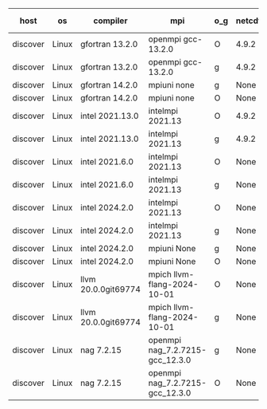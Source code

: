

| host     | os       | compiler                              | mpi                      | o_g        | netcdf        | build       | u_pass          | u_fail          | s_pass            | s_fail            | e_pass             | e_fail             | nuopc_pass       | nuopc_fail       | artifacts link          |
|----------|----------|---------------------------------------|--------------------------|------------|---------------|-------------|-----------------|-----------------|-------------------|-------------------|--------------------|--------------------|------------------|------------------|-------------------------|
| discover | Linux | gfortran 13.2.0 | openmpi gcc-13.2.0  | O | 4.9.2  | PASS | 14198 | 0 | 51 | 0 | 80 | 0 | 57 | 0 | <a href="https://github.com/esmf-org/esmf-test-artifacts/tree/abac6f772d85a2571b847e60ea7a48942f81bfc8/develop/gfortran/13.2.0/O/openmpi/gcc-13.2.0" target="_blank">abac6f7</a> | 
| discover | Linux | gfortran 13.2.0 | openmpi gcc-13.2.0  | g | 4.9.2  | PASS | None | None | None | None | None | None | None | None | <a href="https://github.com/esmf-org/esmf-test-artifacts/tree/454e6f611082951a24e877a8ae27127b252c96f9/develop/gfortran/13.2.0/g/openmpi/gcc-13.2.0" target="_blank">454e6f6</a> | 
| discover | Linux | gfortran 14.2.0 | mpiuni none  | g | None  | PASS | 12529 | 0 | 9 | 0 | 42 | 0 | None | None | <a href="https://github.com/esmf-org/esmf-test-artifacts/tree/67c98ff2bf6105b7866c1dd97aa3eeae85c4faa7/develop/gfortran/14.2.0/g/mpiuni/none" target="_blank">67c98ff</a> | 
| discover | Linux | gfortran 14.2.0 | mpiuni none  | O | None  | PASS | 12529 | 0 | 9 | 0 | 42 | 0 | None | None | <a href="https://github.com/esmf-org/esmf-test-artifacts/tree/dc25851e69e80259d708ffeafefdd6a53d32b718/develop/gfortran/14.2.0/O/mpiuni/none" target="_blank">dc25851</a> | 
| discover | Linux | intel 2021.13.0 | intelmpi 2021.13  | O | 4.9.2  | PASS | None | None | None | None | None | None | None | None | <a href="https://github.com/esmf-org/esmf-test-artifacts/tree/e57b2e2360f9e9f94635a3e9a2617f80ae9cc976/develop/intel/2021.13.0/O/intelmpi/2021.13" target="_blank">e57b2e2</a> | 
| discover | Linux | intel 2021.13.0 | intelmpi 2021.13  | g | 4.9.2  | PASS | None | None | None | None | None | None | None | None | <a href="https://github.com/esmf-org/esmf-test-artifacts/tree/b7308b8203189267281a810a2459a56a8e37b4c7/develop/intel/2021.13.0/g/intelmpi/2021.13" target="_blank">b7308b8</a> | 
| discover | Linux | intel 2021.6.0 | intelmpi 2021.13  | O | None  | PASS | None | None | None | None | None | None | None | None | <a href="https://github.com/esmf-org/esmf-test-artifacts/tree/2ba1294f359a22384dc2ffcbb3542578b8961be5/develop/intel/2021.6.0/O/intelmpi/2021.13" target="_blank">2ba1294</a> | 
| discover | Linux | intel 2021.6.0 | intelmpi 2021.13  | g | None  | PASS | None | None | None | None | None | None | None | None | <a href="https://github.com/esmf-org/esmf-test-artifacts/tree/2f9c515564e6623cdfec039b74c7ce9338a56cb0/develop/intel/2021.6.0/g/intelmpi/2021.13" target="_blank">2f9c515</a> | 
| discover | Linux | intel 2024.2.0 | intelmpi 2021.13  | O | None  | PASS | None | None | None | None | None | None | None | None | <a href="https://github.com/esmf-org/esmf-test-artifacts/tree/8340bd8b01d80553e76fab72e2c3af112fc8a2b8/develop/intel/2024.2.0/O/intelmpi/2021.13" target="_blank">8340bd8</a> | 
| discover | Linux | intel 2024.2.0 | intelmpi 2021.13  | g | None  | PASS | None | None | None | None | None | None | None | None | <a href="https://github.com/esmf-org/esmf-test-artifacts/tree/c83eae253a2464bbb8bc2c6fbd2cd58b7c90e2aa/develop/intel/2024.2.0/g/intelmpi/2021.13" target="_blank">c83eae2</a> | 
| discover | Linux | intel 2024.2.0 | mpiuni None  | g | None  | PASS | 12528 | 1 | 9 | 0 | 42 | 0 | None | None | <a href="https://github.com/esmf-org/esmf-test-artifacts/tree/6981841f9fd2088c845f1c216425fdec972b1fef/develop/intel/2024.2.0/g/mpiuni/None" target="_blank">6981841</a> | 
| discover | Linux | intel 2024.2.0 | mpiuni None  | O | None  | PASS | 12529 | 0 | 9 | 0 | 42 | 0 | None | None | <a href="https://github.com/esmf-org/esmf-test-artifacts/tree/b67dc398830d529b6a3fb1cf3057d7706678a3dd/develop/intel/2024.2.0/O/mpiuni/None" target="_blank">b67dc39</a> | 
| discover | Linux | llvm 20.0.0git69774 | mpich llvm-flang-2024-10-01  | O | None  | PASS | None | None | None | None | None | None | None | None | <a href="https://github.com/esmf-org/esmf-test-artifacts/tree/b06b11c8e79fccd0f88f09b2e589b74a571f5e72/develop/llvm/20.0.0git69774/O/mpich/llvm-flang-2024-10-01" target="_blank">b06b11c</a> | 
| discover | Linux | llvm 20.0.0git69774 | mpich llvm-flang-2024-10-01  | g | None  | PASS | None | None | None | None | None | None | None | None | <a href="https://github.com/esmf-org/esmf-test-artifacts/tree/11ca6c2f48dfc964bf6abe0d89f33da834168576/develop/llvm/20.0.0git69774/g/mpich/llvm-flang-2024-10-01" target="_blank">11ca6c2</a> | 
| discover | Linux | nag 7.2.15 | openmpi nag_7.2.7215-gcc_12.3.0  | g | None  | PASS | None | None | None | None | None | None | None | None | <a href="https://github.com/esmf-org/esmf-test-artifacts/tree/7f4b7534178e6c9817b39149bf7747f0ee7cafbf/develop/nag/7.2.15/g/openmpi/nag_7.2.7215-gcc_12.3.0" target="_blank">7f4b753</a> | 
| discover | Linux | nag 7.2.15 | openmpi nag_7.2.7215-gcc_12.3.0  | O | None  | PASS | None | None | None | None | None | None | None | None | <a href="https://github.com/esmf-org/esmf-test-artifacts/tree/e0d8dc8be9aea6c8ccd0f8c18aaf4a7412284db5/develop/nag/7.2.15/O/openmpi/nag_7.2.7215-gcc_12.3.0" target="_blank">e0d8dc8</a> | 
